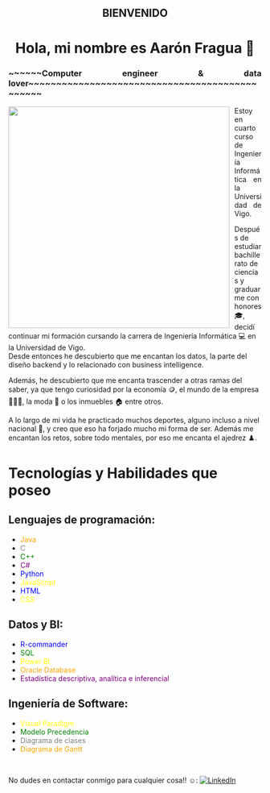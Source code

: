 <h2 align="center">BIENVENIDO</h1>

<h1 align="center">Hola, mi nombre es Aarón Fragua 👋</h1>

<h3 align="justify">~~~~~~Computer engineer & data lover~~~~~~~~~~~~~~~~~~~~~~~~~~~~~~~~~~~~~~~~~~~~~~~</h3>

<p align="left">
  <img src="https://media4.giphy.com/media/v1.Y2lkPTc5MGI3NjExaWJ0c2RpdDgxbXVvOHA3OGZqYmt5N2lsczltN3B4aTFuYmplMjB5aSZlcD12MV9pbnRlcm5hbF9naWZfYnlfaWQmY3Q9Zw/qgQUggAC3Pfv687qPC/giphy.webp" width="440" align="left" style="margin-right: 10px;" />
 
<p align="justify">
Estoy en cuarto curso de Ingeniería Informática en la Universidad de Vigo.

Después de estudiar bachillerato de ciencias y graduarme con honores 🎓, decidí continuar mi formación cursando la carrera de Ingeniería Informática 💻 en la Universidad de Vigo.
</br>
Desde entonces he descubierto que me encantan los datos, la parte del diseño backend y lo relacionado con business intelligence.
</br>

Además, he descubierto que me encanta trascender a otras ramas del saber, ya que tengo curiosidad por la economía 🪙, el mundo de la empresa 🧑🏻‍💼, la moda 👔 o los inmuebles 🏠 entre otros.

A lo largo de mi vida he practicado muchos deportes, alguno incluso a nivel nacional 🥇, y creo que eso ha forjado mucho mi forma de ser. Además me encantan los retos, sobre todo mentales, por eso me encanta el ajedrez ♟️.
</p>
</p>



# Tecnologías y Habilidades que poseo
## Lenguajes de programación:
- <span style="color: orange;">Java</span>
- <span style="color: grey;">C</span>
- <span style="color: green;">C++</span>
- <span style="color: purple;">C#</span>
- <span style="color: blue;">Python</span>
- <span style="color: yellow;">JavaScript</span>
- <span style="color: blue;">HTML</span>
- <span style="color: yellow;">CSS</span>

## Datos y BI:
- <span style="color: blue;">R-commander</span>
- <span style="color: green;">SQL</span>
- <span style="color: yellow;">Power BI</span>
- <span style="color: orange;">Oracle Database</span>
- <span style="color: purple;">Estadística descriptiva, analítica e inferencial</span>

## Ingeniería de Software:
- <span style="color: yellow;">Visual Paradigm</span>
- <span style="color: green;">Modelo Precedencia</span>
- <span style="color: grey;">Diagrama de clases</span>
- <span style="color: orange;">Diagrama de Gantt</span>

</br>


No dudes en contactar conmigo para cualquier cosa!! ☺️:
[![LinkedIn](https://img.shields.io/badge/LinkedIn-Aarón_Fragua_Somoza-0077B5?style=for-the-badge&logo=linkedin&logoColor=white&labelColor=101010)](https://www.linkedin.com/in/aarón-fragua-somoza-25b0a8304/)

